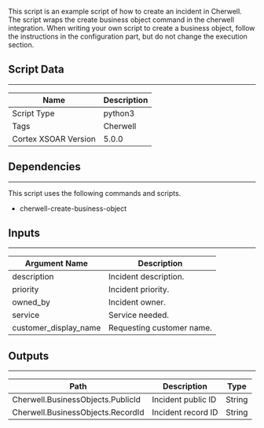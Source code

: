 This script is an example script of how to create an incident in Cherwell. The script wraps the create business object command in the cherwell integration. When writing your own script to create a business object, follow the instructions in the configuration part, but do not change the execution section.

## Script Data

---

| **Name** | **Description** |
| --- | --- |
| Script Type | python3 |
| Tags | Cherwell |
| Cortex XSOAR Version | 5.0.0 |

## Dependencies

---
This script uses the following commands and scripts.

* cherwell-create-business-object

## Inputs

---

| **Argument Name** | **Description** |
| --- | --- |
| description | Incident description. |
| priority | Incident priority. |
| owned_by | Incident owner. |
| service | Service needed. |
| customer_display_name | Requesting customer name. |

## Outputs

---

| **Path** | **Description** | **Type** |
| --- | --- | --- |
| Cherwell.BusinessObjects.PublicId | Incident public ID | String |
| Cherwell.BusinessObjects.RecordId | Incident record ID | String |
